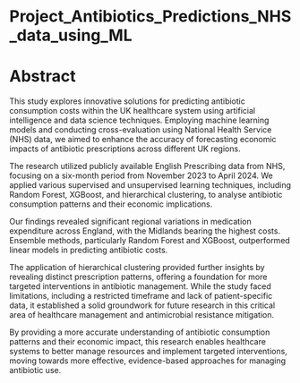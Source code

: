 # Project_Antibiotics_Predictions_NHS_data_using_ML
# Abstract 
This study explores innovative solutions for predicting antibiotic consumption costs within the UK healthcare system using artificial intelligence and data science techniques. Employing machine learning models and conducting cross-evaluation using National Health Service (NHS) data, we aimed to enhance the accuracy of forecasting economic impacts of antibiotic prescriptions across different UK regions.

The research utilized publicly available English Prescribing data from NHS, focusing on a six-month period from November 2023 to April 2024. We applied various supervised and unsupervised learning techniques, including Random Forest, XGBoost, and hierarchical clustering, to analyse antibiotic consumption patterns and their economic implications.

Our findings revealed significant regional variations in medication expenditure across England, with the Midlands bearing the highest costs. Ensemble methods, particularly Random Forest and XGBoost, outperformed linear models in predicting antibiotic costs.

The application of hierarchical clustering provided further insights by revealing distinct prescription patterns, offering a foundation for more targeted interventions in antibiotic management. While the study faced limitations, including a restricted timeframe and lack of patient-specific data, it established a solid groundwork for future research in this critical area of healthcare management and antimicrobial resistance mitigation.

By providing a more accurate understanding of antibiotic consumption patterns and their economic impact, this research enables healthcare systems to better manage resources and implement targeted interventions, moving towards more effective, evidence-based approaches for managing antibiotic use.
 
